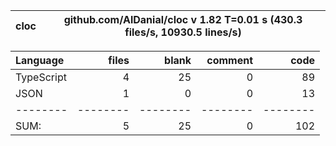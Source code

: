 
cloc|github.com/AlDanial/cloc v 1.82  T=0.01 s (430.3 files/s, 10930.5 lines/s)
--- | ---

Language|files|blank|comment|code
:-------|-------:|-------:|-------:|-------:
TypeScript|4|25|0|89
JSON|1|0|0|13
--------|--------|--------|--------|--------
SUM:|5|25|0|102
